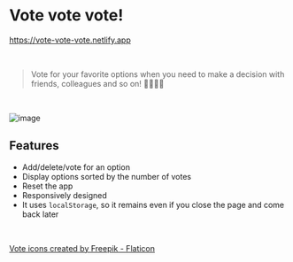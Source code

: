 # Vote vote vote!

https://vote-vote-vote.netlify.app

<br>

> Vote for your favorite options when you need to make a decision with friends, colleagues and so on! 🤦‍♀️🤦‍♂️

<br>

![image](https://user-images.githubusercontent.com/93528293/162044546-6400a25f-1cdd-44c3-b065-442532bceb65.png)

## Features

- Add/delete/vote for an option
- Display options sorted by the number of votes
- Reset the app
- Responsively designed
- It uses `localStorage`, so it remains even if you close the page and come back later

<br>

<a href="https://www.flaticon.com/free-icons/vote" title="vote icons">Vote icons created by Freepik - Flaticon</a>
